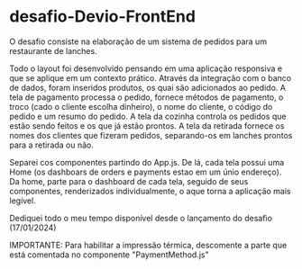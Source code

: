 # desafio-Devio-FrontEnd

O desafio consiste na elaboração de um sistema de pedidos para um restaurante de lanches. 

Todo o layout foi desenvolvido pensando em uma aplicação responsiva e que se aplique em um contexto prático. Através da integração com o banco de dados, foram inseridos produtos, os quai são adicionados ao pedido. A tela de pagamento processa o pedido, fornece métodos de pagamento, o troco (cado o cliente escolha dinheiro), o nome do cliente, o código do pedido e um resumo do pedido. A tela da cozinha controla os pedidos que estão sendo feitos e os que já estão prontos. A tela da retirada fornece os nomes dos clientes que fizeram pedidos, separando-os em lanches prontos para a retirada ou não. 

Separei cos componentes partindo do App.js. De lá, cada tela possui uma Home (os dashboars de orders e payments estao em um únio endereço). Da home, parte para o dashboard de cada tela, seguido de seus componentes, renderizados individualmente, o aque torna a aplicação mais legível.

Dediquei todo o meu tempo disponível desde o lançamento do desafio (17/01/2024)

IMPORTANTE: Para habilitar a impressão térmica, descomente a parte que está comentada no componente "PaymentMethod.js"
